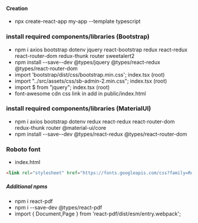 #### Creation
* npx create-react-app my-app --template typescript

### install required components/libraries (Bootstrap)
* npm i axios bootstrap dotenv jquery react-bootstrap redux react-redux react-router-dom redux-thunk router sweetalert2
* npm install --save--dev @types/jquery @types/react-redux @types/react-router-dom
* import 'bootstrap/dist/css/bootstrap.min.css';   index.tsx (root)
* import "../src/assets/css/sb-admin-2.min.css"; index.tsx (root)
* import $ from "jquery"; index.tsx (root)
* font-awesome cdn css link in add in public/index.html




### install required components/libraries (MaterialUI)
* npm i axios bootstrap dotenv redux react-redux react-router-dom redux-thunk router @material-ui/core
* npm install --save--dev @types/react-redux @types/react-router-dom

### Roboto font 
* index.html
```html
<link rel="stylesheet" href="https://fonts.googleapis.com/css?family=Roboto:300,400,500,700&display=swap" />
```




##### Additional npms
* npm i react-pdf
* npm i --save-dev @types/react-pdf
* import { Document,Page } from 'react-pdf/dist/esm/entry.webpack';
